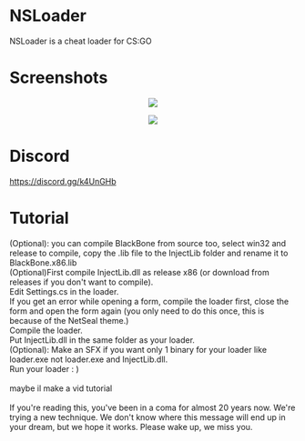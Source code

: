 # NSLoader
NSLoader is a cheat loader for CS:GO
# Screenshots
<p align="center">
<img src="https://raw.githubusercontent.com/woah1337/NSLoader/master/screenshots/1.png">
  <p>
    <p align="center">
<img src="https://raw.githubusercontent.com/woah1337/NSLoader/master/screenshots/2.png">
<p>
  
# Discord
https://discord.gg/k4UnGHb

# Tutorial
(Optional): you can compile BlackBone from source too, select win32 and release to compile, copy the .lib file to the InjectLib folder and rename it to BlackBone.x86.lib<br/>
(Optional)First compile InjectLib.dll as release x86 (or download from releases if you don't want to compile).<br/>
Edit Settings.cs in the loader.<br/>
If you get an error while opening a form, compile the loader first, close the form and open the form again (you only need to do this once, this is because of the NetSeal theme.)<br/>
Compile the loader.<br/>
Put InjectLib.dll in the same folder as your loader.<br/>
(Optional): Make an SFX if you want only 1 binary for your loader like loader.exe not loader.exe and InjectLib.dll.<br/>
Run your loader : )<br/>
<br/>
maybe il make a vid tutorial 
<br/>
<br/>
If you're reading this, you've been in a coma for almost 20 years now. We're trying a new technique. We don't know where this message will end up in your dream, but we hope it works. Please wake up, we miss you.
